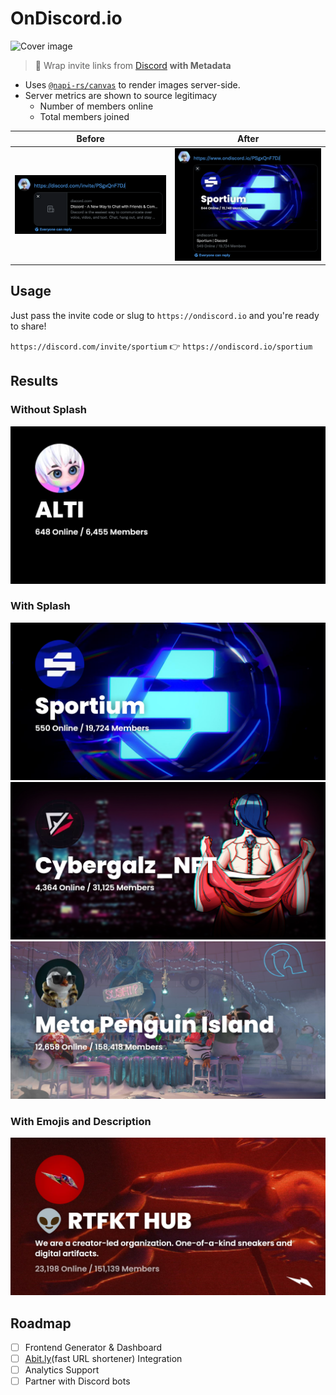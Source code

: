 # OnDiscord.io

![Cover image](https://repository-images.githubusercontent.com/456924203/92a8c5e8-7491-4e44-92d9-87a546e77e56)

> 👾 Wrap invite links from [Discord](https://discord.com/) **with Metadata**

- Uses [`@napi-rs/canvas`](https://github.com/Brooooooklyn/canvas) to render images server-side.
- Server metrics are shown to source legitimacy
  - Number of members online
  - Total members joined

|            Before             |            After             |
| :---------------------------: | :--------------------------: |
| ![](./docs/images/before.png) | ![](./docs/images/after.png) |

## Usage

Just pass the invite code or slug to `https://ondiscord.io` and you're ready to share!

`https://discord.com/invite/sportium` 👉 `https://ondiscord.io/sportium`

## Results

### Without Splash

<img alt="ALTI" src="./docs/images/alti.png" width="600px" />

### With Splash

<img alt="Sportium" src="./docs/images/sportium.png" width="600px" />
<img alt="Cyber Galz" src="./docs/images/cybergalznft.png" width="600px" />
<img alt="Meta Penguin Island" src="./docs/images/metapenguinisland.png" width="600px" />

### With Emojis and Description

<img alt="RTFKT" src="./docs/images/rtfkt.png" width="600px" />

## Roadmap

- [ ] Frontend Generator & Dashboard
- [ ] [Abit.ly](https://abit.ly)(fast URL shortener) Integration
- [ ] Analytics Support
- [ ] Partner with Discord bots
